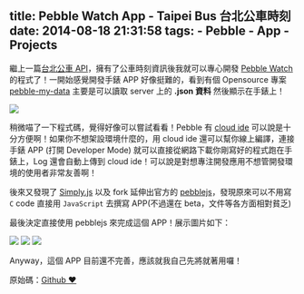 title: Pebble Watch App - Taipei Bus 台北公車時刻
date: 2014-08-18 21:31:58
tags:
	- Pebble
	- App
	- Projects
---

繼上一篇[台北公車 API](https://github.com/imZack/taipei-bus)，擁有了公車時刻資訊後我就可以專心開發 [Pebble Watch](http://www.zack.tw/2013/02/pebble-watch.html) 的程式了！一開始感覺開發手錶 APP 好像挺難的，看到有個 Opensource 專案 [pebble-my-data](https://github.com/bahbka/pebble-my-data) 主要是可以讀取 server 上的 **.json 資料** 然後顯示在手錶上！

<!-- more -->

![](https://raw.githubusercontent.com/bahbka/pebble-my-data/master/stuff/screenshots/Screenshot_2014-07-06-18-31-03_small.png)

稍微喵了一下程式碼，覺得好像可以嘗試看看！Pebble 有 [cloud ide](https://cloudpebble.net) 可以說是十分方便啊！如果你不想架設環境什麼的，用 cloud ide 還可以幫你線上編譯，連接手錶 APP (打開 Developer Mode) 就可以直接從網路下載你剛寫好的程式跑在手錶上，Log 還會自動上傳到 cloud ide！可以說是對想專注開發應用不想管開發環境的使用者非常友善啊！

後來又發現了 [Simply.js](http://simplyjs.io/) 以及 fork 延伸出官方的 [pebblejs](https://github.com/pebble/pebblejs)，發現原來可以不用寫 `C` code 直接用 `JavaScript` 去撰寫 APP(不過還在 beta，文件等各方面相對貧乏)

最後決定直接使用 pebblejs 來完成這個 APP！展示圖片如下：

![](https://fbcdn-sphotos-g-a.akamaihd.net/hphotos-ak-xfa1/v/t1.0-9/s600x600/10553357_10203113439859200_3819816129095604694_n.jpg?oh=aa200fcfe676edc0b7b2e00ac5cee7ba&oe=547B60A5&__gda__=1416015355_ab17df0134c2cecb146138c4cace9bb2)
![](https://fbcdn-sphotos-h-a.akamaihd.net/hphotos-ak-xfp1/t1.0-9/10418432_10203113439739197_3680749583646222031_n.jpg)
![](https://scontent-a-sjc.xx.fbcdn.net/hphotos-xaf1/t1.0-9/10599240_10203113439819199_6871646928902782799_n.jpg)


Anyway，這個 APP 目前還不完善，應該就我自己先將就著用囉！

原始碼：[Github ❤](https://github.com/imZack/pebble-taipei-bus)
